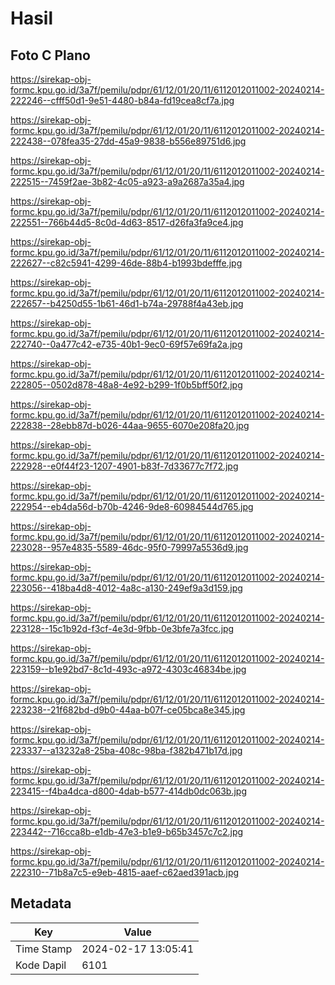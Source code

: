 # Hasil

## Foto C Plano

https://sirekap-obj-formc.kpu.go.id/3a7f/pemilu/pdpr/61/12/01/20/11/6112012011002-20240214-222246--cfff50d1-9e51-4480-b84a-fd19cea8cf7a.jpg

https://sirekap-obj-formc.kpu.go.id/3a7f/pemilu/pdpr/61/12/01/20/11/6112012011002-20240214-222438--078fea35-27dd-45a9-9838-b556e89751d6.jpg

https://sirekap-obj-formc.kpu.go.id/3a7f/pemilu/pdpr/61/12/01/20/11/6112012011002-20240214-222515--7459f2ae-3b82-4c05-a923-a9a2687a35a4.jpg

https://sirekap-obj-formc.kpu.go.id/3a7f/pemilu/pdpr/61/12/01/20/11/6112012011002-20240214-222551--766b44d5-8c0d-4d63-8517-d26fa3fa9ce4.jpg

https://sirekap-obj-formc.kpu.go.id/3a7f/pemilu/pdpr/61/12/01/20/11/6112012011002-20240214-222627--c82c5941-4299-46de-88b4-b1993bdefffe.jpg

https://sirekap-obj-formc.kpu.go.id/3a7f/pemilu/pdpr/61/12/01/20/11/6112012011002-20240214-222657--b4250d55-1b61-46d1-b74a-29788f4a43eb.jpg

https://sirekap-obj-formc.kpu.go.id/3a7f/pemilu/pdpr/61/12/01/20/11/6112012011002-20240214-222740--0a477c42-e735-40b1-9ec0-69f57e69fa2a.jpg

https://sirekap-obj-formc.kpu.go.id/3a7f/pemilu/pdpr/61/12/01/20/11/6112012011002-20240214-222805--0502d878-48a8-4e92-b299-1f0b5bff50f2.jpg

https://sirekap-obj-formc.kpu.go.id/3a7f/pemilu/pdpr/61/12/01/20/11/6112012011002-20240214-222838--28ebb87d-b026-44aa-9655-6070e208fa20.jpg

https://sirekap-obj-formc.kpu.go.id/3a7f/pemilu/pdpr/61/12/01/20/11/6112012011002-20240214-222928--e0f44f23-1207-4901-b83f-7d33677c7f72.jpg

https://sirekap-obj-formc.kpu.go.id/3a7f/pemilu/pdpr/61/12/01/20/11/6112012011002-20240214-222954--eb4da56d-b70b-4246-9de8-60984544d765.jpg

https://sirekap-obj-formc.kpu.go.id/3a7f/pemilu/pdpr/61/12/01/20/11/6112012011002-20240214-223028--957e4835-5589-46dc-95f0-79997a5536d9.jpg

https://sirekap-obj-formc.kpu.go.id/3a7f/pemilu/pdpr/61/12/01/20/11/6112012011002-20240214-223056--418ba4d8-4012-4a8c-a130-249ef9a3d159.jpg

https://sirekap-obj-formc.kpu.go.id/3a7f/pemilu/pdpr/61/12/01/20/11/6112012011002-20240214-223128--15c1b92d-f3cf-4e3d-9fbb-0e3bfe7a3fcc.jpg

https://sirekap-obj-formc.kpu.go.id/3a7f/pemilu/pdpr/61/12/01/20/11/6112012011002-20240214-223159--b1e92bd7-8c1d-493c-a972-4303c46834be.jpg

https://sirekap-obj-formc.kpu.go.id/3a7f/pemilu/pdpr/61/12/01/20/11/6112012011002-20240214-223238--21f682bd-d9b0-44aa-b07f-ce05bca8e345.jpg

https://sirekap-obj-formc.kpu.go.id/3a7f/pemilu/pdpr/61/12/01/20/11/6112012011002-20240214-223337--a13232a8-25ba-408c-98ba-f382b471b17d.jpg

https://sirekap-obj-formc.kpu.go.id/3a7f/pemilu/pdpr/61/12/01/20/11/6112012011002-20240214-223415--f4ba4dca-d800-4dab-b577-414db0dc063b.jpg

https://sirekap-obj-formc.kpu.go.id/3a7f/pemilu/pdpr/61/12/01/20/11/6112012011002-20240214-223442--716cca8b-e1db-47e3-b1e9-b65b3457c7c2.jpg

https://sirekap-obj-formc.kpu.go.id/3a7f/pemilu/pdpr/61/12/01/20/11/6112012011002-20240214-222310--71b8a7c5-e9eb-4815-aaef-c62aed391acb.jpg


## Metadata

| Key        | Value               |
| ---------- | ------------------- |
| Time Stamp | 2024-02-17 13:05:41 |
| Kode Dapil | 6101                |



